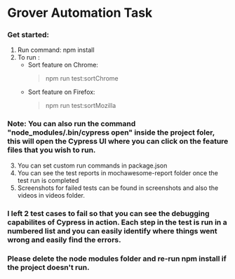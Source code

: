# Grover Automation Task

### Get started:

1. Run command: npm install
2. To run : 
    - Sort feature on Chrome: 
      > npm run test:sortChrome
    - Sort feature on Firefox:
      > npm run test:sortMozilla
    
### Note: You can also run the command "node_modules/.bin/cypress open" inside the project foler, this will open the Cypress UI where you can click on the feature files that you wish to run.

3. You can set custom run commands in package.json
4. You can see the test reports in mochawesome-report folder once the test run is completed
5. Screenshots for failed tests can be found in screenshots and also the videos in videos folder.

### I left 2 test cases to fail so that you can see the debugging capabilites of Cypress in action. Each step in the test is run in a numbered list and you can easily identify where things went wrong and easily find the errors.

### Please delete the node modules folder and re-run npm install if the project doesn't run.
